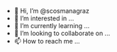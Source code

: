 - 👋 Hi, I’m @scosmanagraz
- 👀 I’m interested in ...
- 🌱 I’m currently learning ...
- 💞️ I’m looking to collaborate on ...
- 📫 How to reach me ...

<!---
scosmanagraz/scosmanagraz is a ✨ special ✨ repository because its `README.md` (this file) appears on your GitHub profile.
You can click the Preview link to take a look at your changes.
--->
